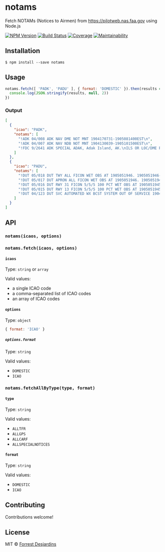 # notams

Fetch NOTAMs (Notices to Airmen) from https://pilotweb.nas.faa.gov using Node.js

[![NPM Version][npm-image]][npm-url]
[![Build Status][travis-image]][travis-url]
[![Coverage][coveralls-image]][coveralls-url]
[![Maintainability][code-climate-image]][code-climate-url]

## Installation

```
$ npm install --save notams
```

## Usage

```js
notams.fetch([ 'PADK', 'PADU' ], { format: 'DOMESTIC' }).then(results => {
  console.log(JSON.stringify(results, null, 2))
})
```

### Output

```json
[
  {
    "icao": "PADK",
    "notams": [
      "!ADK 04/008 ADK NAV DME NOT MNT 1904170731-1905081400EST\n",
      "!ADK 04/007 ADK NAV NDB NOT MNT 1904130039-1905101500EST\n",
      "!FDC 9/2641 ADK SPECIAL ADAK, Adak Island, AK.\nILS OR LOC/DME RWY 23, AMDT 2...\nS-ILS DA NA.\n1901091550-2101091548EST\n"
    ]
  },
  {
    "icao": "PADU",
    "notams": [
      "!DUT 05/018 DUT TWY ALL FICON WET OBS AT 1905051946. 1905051946-1905061946\n",
      "!DUT 05/017 DUT APRON ALL FICON WET OBS AT 1905051946. 1905051946-1905061946\n",
      "!DUT 05/016 DUT RWY 31 FICON 5/5/5 100 PCT WET OBS AT 1905051945. 1905051945-1905061945\n",
      "!DUT 05/015 DUT RWY 13 FICON 5/5/5 100 PCT WET OBS AT 1905051945. 1905051945-1905061945\n",
      "!DUT 04/123 DUT SVC AUTOMATED WX BCST SYSTEM OUT OF SERVICE 1904251718-1905111500EST\n"
    ]
  }
]
```

## API

### `notams(icaos, options)`

### `notams.fetch(icaos, options)`

#### `icaos`

Type: `string` or `array`

Valid values:

- a single ICAO code
- a comma-separated list of ICAO codes
- an array of ICAO codes

#### `options`

Type: `object`

```js
{ format: 'ICAO' }
```

##### `options.format`

Type: `string`

Valid values:

- `DOMESTIC`
- `ICAO`

### `notams.fetchAllByType(type, format)`

#### `type`

Type: `string`

Valid values:

- `ALLTFR`
- `ALLGPS`
- `ALLCARF`
- `ALLSPECIALNOTICES`


#### `format`

Type: `string`

Valid values:

- `DOMESTIC`
- `ICAO`

## Contributing

Contributions welcome!

## License

MIT © [Forrest Desjardins](https://github.com/fdesjardins)

[npm-url]: https://www.npmjs.com/package/notams
[npm-image]: https://img.shields.io/npm/v/notams.svg?style=flat
[travis-url]: https://travis-ci.org/fdesjardins/notams
[travis-image]: https://img.shields.io/travis/fdesjardins/notams.svg?style=flat
[coveralls-url]: https://coveralls.io/r/fdesjardins/notams
[coveralls-image]: https://img.shields.io/coveralls/fdesjardins/notams.svg?style=flat
[code-climate-url]: https://codeclimate.com/github/fdesjardins/notams/maintainability
[code-climate-image]: https://api.codeclimate.com/v1/badges/b20811df22b96f9dbdb1/maintainability
